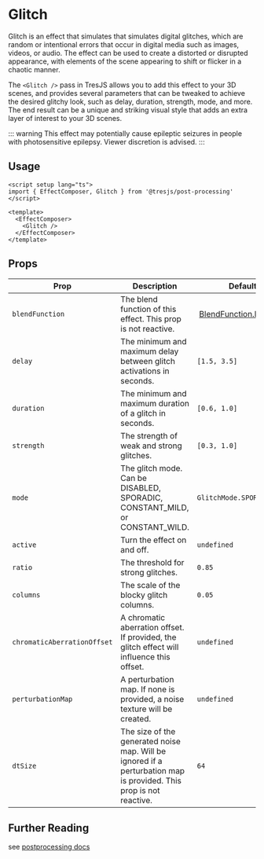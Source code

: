 # Glitch

<DocsDemo>
  <GlitchDemo />
</DocsDemo>

Glitch is an effect that simulates that simulates digital glitches, which are random or intentional errors that occur in digital media such as images, videos, or audio. The effect can be used to create a distorted or disrupted appearance, with elements of the scene appearing to shift or flicker in a chaotic manner.

The `<Glitch />` pass in TresJS allows you to add this effect to your 3D scenes, and provides several parameters that can be tweaked to achieve the desired glitchy look, such as delay, duration, strength, mode, and more. The end result can be a unique and striking visual style that adds an extra layer of interest to your 3D scenes.

::: warning
This effect may potentially cause epileptic seizures in people with photosensitive epilepsy. Viewer discretion is advised.
:::

## Usage

```vue
<script setup lang="ts">
import { EffectComposer, Glitch } from '@tresjs/post-processing'
</script>

<template>
  <EffectComposer>
    <Glitch />
  </EffectComposer>
</template>
```

## Props

| Prop                        | Description                                                                                                        | Default                                                                                                                                        |
| --------------------------- | ------------------------------------------------------------------------------------------------------------------ | ---------------------------------------------------------------------------------------------------------------------------------------------- |
| `blendFunction`             | The blend function of this effect. This prop is not reactive.                                                      |  [BlendFunction.NORMAL](https://github.com/pmndrs/postprocessing/blob/3fbe7b770f826019933b1386d27ebc04315feb00/src/enums/BlendFunction.js#L36) |
| `delay`                     | The minimum and maximum delay between glitch activations in seconds.                                               | `[1.5, 3.5]`                                                                                                                                   |
| `duration`                  | The minimum and maximum duration of a glitch in seconds.                                                           | `[0.6, 1.0]`                                                                                                                                   |
| `strength`                  | The strength of weak and strong glitches.                                                                          | `[0.3, 1.0]`                                                                                                                                   |
| `mode`                      | The glitch mode. Can be DISABLED, SPORADIC, CONSTANT_MILD, or CONSTANT_WILD.                                       | `GlitchMode.SPORADIC`                                                                                                                          |
| `active`                    | Turn the effect on and off.                                                                                        | `undefined`                                                                                                                                    |
| `ratio`                     | The threshold for strong glitches.                                                                                 | `0.85`                                                                                                                                         |
| `columns`                   | The scale of the blocky glitch columns.                                                                            | `0.05`                                                                                                                                         |
| `chromaticAberrationOffset` | A chromatic aberration offset. If provided, the glitch effect will influence this offset.                          | `undefined`                                                                                                                                    |
| `perturbationMap`           | A perturbation map. If none is provided, a noise texture will be created.                                          | `undefined`                                                                                                                                    |
| `dtSize`                    | The size of the generated noise map. Will be ignored if a perturbation map is provided. This prop is not reactive. | `64`                                                                                                                                           |

## Further Reading
see [postprocessing docs](https://pmndrs.github.io/postprocessing/public/docs/class/src/effects/GlitchEffect.js~GlitchEffect.html)